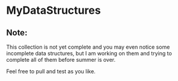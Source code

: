 # MyDataStructures

## Note:
This collection is not yet complete and you may even notice some incomplete data structures, but I am working on them and trying to complete all of them before summer is over.

Feel free to pull and test as you like.

